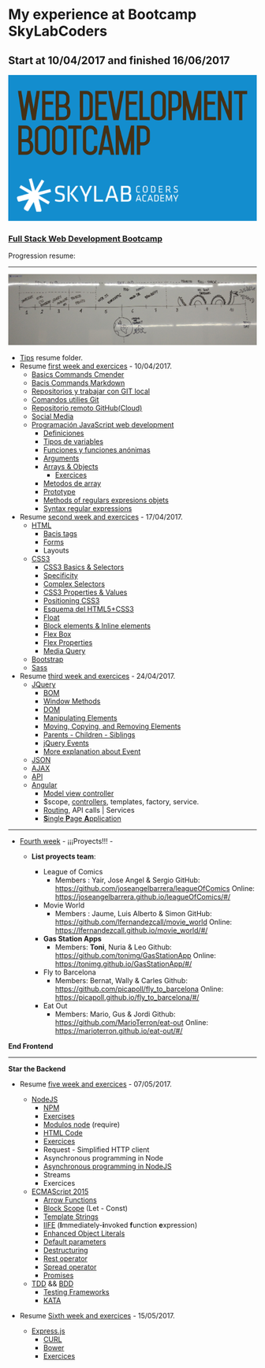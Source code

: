 
# My experience at Bootcamp SkyLabCoders

## Start at 10/04/2017 and finished 16/06/2017

![Bootcamp_logo.png](img/Bootcamp_logo.png)

### [Full Stack Web Development Bootcamp](https://skylabcoders.github.io/bootcamp-abril2017/)

Progression resume:

---

![timeline](img/timeline.png)

-   [Tips](https://github.com/tonimg/Course/blob/master/Tips/tips.md#tips) resume folder.
-   Resume [first week and exercices](https://github.com/tonimg/Course/blob/master/Frontend/Frontend/01%20Semana/Readme%2010.04.md) - 10/04/2017.
    +   [Basics Commands Cmender](https://github.com/tonimg/Course/blob/master/Frontend/01%20Semana/Readme%2010.04.md#basics-commands-cmendercommands-httpblikergithubiocmder)
    +   [Bacis Commands Markdown](https://github.com/tonimg/Course/blob/master/Frontend/01%20Semana/Readme%2010.04.md#bacis-commands-markdown)
    +   [Repositorios y trabajar con GIT local](https://github.com/tonimg/Course/blob/master/Frontend/01%20Semana/Readme%2010.04.md#repositorios-y-trabajar-con-git-local)
    +   [Comandos utilies Git](https://github.com/tonimg/Course/blob/master/Frontend/01%20Semana/Readme%2010.04.md#comandos-utilies-git)
    +   [Repositorio remoto GitHub(Cloud)](https://github.com/tonimg/Course/blob/master/Frontend/01%20Semana/Readme%2010.04.md#repositorio-remoto-github-en-la-nube) 
    +   [Social Media](https://github.com/tonimg/Course/blob/master/Frontend/01%20Semana/Readme%2011.04.md#social-media)
    +   [Programación JavaScript web development](https://github.com/tonimg/Course/blob/master/Frontend/01%20Semana/Readme%2011.04.md#programación-js-web-development)
        *   [Definiciones](https://github.com/tonimg/Course/blob/master/Frontend/01%20Semana/Readme%2011.04.md#definiciones)
        *   [Tipos de variables](https://github.com/tonimg/Course/blob/master/Frontend/01%20Semana/Readme%2011.04.md#tipos-de-variables)
        *   [Funciones y funciones anónimas](https://github.com/tonimg/Course/blob/master/Frontend/01%20Semana/Readme%2012.04.md#funciones-y-funciones-anónimas)
        *   [Arguments](https://github.com/tonimg/Course/blob/master/Frontend/01%20Semana/Readme%2012.04.md#argument)
        *   [Arrays & Objects](https://github.com/tonimg/Course/blob/master/Frontend/01%20Semana/Readme%2012.04.md#arrays--objects)
            -   [Exercices](https://github.com/tonimg/Course/blob/master/Frontend/01%20Semana/Readme%2013.04.md#practice)
        *   [Metodos de array](https://github.com/tonimg/Course/blob/master/Frontend/01%20Semana/Readme%2013.04.md#metodos-de-array-podemos-hacer)
        *   [Prototype](https://github.com/tonimg/Course/blob/master/Frontend/01%20Semana/Readme%2013.04.md#prototype)
        *   [Methods of regulars expresions objets](https://github.com/tonimg/Course/blob/master/Frontend/Frontend/Frontend/02%20Semana/Readme%2017.04.md#methods-of-the-regexp-objects)
        *   [Syntax regular expressions](https://github.com/tonimg/Course/blob/master/Frontend/Frontend/Frontend/02%20Semana/Readme%2017.04.md#syntax-regular-expression)
-   Resume [second week and exercices](https://github.com/tonimg/Course/tree/master/Frontend/02%20Semana) - 17/04/2017.
    +   [HTML](https://github.com/tonimg/Course/blob/master/Frontend/02%20Semana/Readme%2017.04.md#html)
        *   [Bacis tags](https://github.com/tonimg/Course/blob/master/Frontend/02%20Semana/Readme%2017.04.md#diferentes-tags-de-un-html-5)
        *   [Forms](https://github.com/tonimg/Course/blob/master/Frontend/02%20Semana/Readme%2017.04.md#creación-formularios)
        *   Layouts
    +   [CSS3](https://github.com/tonimg/Course/blob/master/Frontend/02%20Semana/Readme%2018.04.md#css3)
        *   [CSS3 Basics & Selectors](https://github.com/tonimg/Course/blob/master/Frontend/02%20Semana/Readme%2018.04.md#css3-basics--selectors)
        *   [Specificity](https://github.com/tonimg/Course/blob/master/Frontend/02%20Semana/Readme%2018.04.md#specificity)
        *   [Complex Selectors](https://github.com/tonimg/Course/blob/master/Frontend/02%20Semana/Readme%2018.04.md#complex-selectors)
        *   [CSS3 Properties & Values](https://github.com/tonimg/Course/blob/master/Frontend/02%20Semana/Readme%2018.04.md#css3-properties--values)
        *   [Positioning CSS3](https://github.com/tonimg/Course/blob/master/Frontend/02%20Semana/Readme%2018.04.md#css3-positioning)
        *   [Esquema del HTML5+CSS3](https://github.com/tonimg/Course/blob/master/Frontend/02%20Semana/Readme%2018.04.md#esquema-del-html5css3)
        *   [Float](https://github.com/tonimg/Course/blob/master/Frontend/02%20Semana/Readme%2018.04.md#float)
        *   [Block elements & Inline elements](https://github.com/tonimg/Course/blob/master/Frontend/02%20Semana/Readme%2019.04.md#block-elements-and-inline-elements)
        *   [Flex Box](https://github.com/tonimg/Course/blob/master/Frontend/02%20Semana/Readme%2019.04.md#flex-box)
        *   [Flex Properties](https://github.com/tonimg/Course/blob/master/Frontend/02%20Semana/Readme%2019.04.md#flex-property)
        *   [Media Query](https://github.com/tonimg/Course/blob/master/Frontend/02%20Semana/Readme%2019.04.md#css3-mediaquery)
    *   [Bootstrap](https://github.com/tonimg/Course/blob/master/Frontend/02%20Semana/Readme%2020.04.md)
    *   [Sass](https://github.com/tonimg/Course/blob/master/Frontend/02%20Semana/Readme%2021.04.md#sass)
-   Resume [third week and exercices](https://github.com/tonimg/Course/tree/master/Frontend/03%20Semana) - 24/04/2017.
    -  [JQuery](https://github.com/tonimg/Course/blob/master/Frontend/03%20Semana/Readme%2024.04.md#jquery)
        +  [BOM](https://github.com/tonimg/Course/blob/master/Frontend/03%20Semana/Readme%2024.04.md#bom)
        +  [Window Methods](https://github.com/tonimg/Course/blob/master/Frontend/03%20Semana/Readme%2024.04.md#window-methods)
        +  [DOM](https://github.com/tonimg/Course/blob/master/Frontend/03%20Semana/Readme%2024.04.md#dom)
        +  [Manipulating Elements](https://github.com/tonimg/Course/blob/master/Frontend/03%20Semana/Readme%2024.04.md#manipulating-elements)
        +  [Moving, Copying, and Removing Elements](https://github.com/tonimg/Course/blob/master/Frontend/03%20Semana/Readme%2024.04.md#moving-copying-and-removing-elements)
        +  [Parents - Children - Siblings](https://github.com/tonimg/Course/blob/master/Frontend/03%20Semana/Readme%2024.04.md#parents)
        +  [jQuery Events](https://github.com/tonimg/Course/blob/master/Frontend/03%20Semana/Readme%2025.04.md#jquery-events)
        +  [More explanation about Event](https://github.com/tonimg/Course/blob/master/Frontend/03%20Semana/Readme%2026.04.md#today-2604)
    -  [JSON](https://github.com/tonimg/Course/blob/master/Frontend/03%20Semana/Readme%2026.04.md#json)
    -  [AJAX](https://github.com/tonimg/Course/blob/master/Frontend/03%20Semana/Readme%2026.04.md#ajax)
    -  [API](https://github.com/tonimg/Course/blob/master/Frontend/03%20Semana/Readme%2026.04.md#api)
    -   [Angular](https://github.com/tonimg/Course/blob/master/Frontend/03%20Semana/Readme%2027.04.md#today-2704)
        +  [Model view controller](https://github.com/tonimg/Course/blob/master/Frontend/03%20Semana/Readme%2027.04.md#model-view-controller)
        +  $scope, [controllers](https://github.com/tonimg/Course/blob/master/Frontend/03%20Semana/Readme%2027.04.md#controler), templates, factory, service.
        +  [Routing](https://github.com/tonimg/Course/blob/master/Frontend/04%20Semana/Readme%2001.05.md#today-0105), API calls | Services
        +  [**S**ingle **P**age **A**pplication](https://github.com/tonimg/Course/blob/master/Frontend/03%20Semana/Readme%2028.04.md#spa)

----------------------------------------

-   [Fourth week](https://github.com/tonimg/Course/tree/master/Frontend/04%20Semana) - ¡¡¡Proyects!!! - 
    +   **List proyects team**: 
    
        +   League of Comics
            *   Members : Yair, Jose Angel & Sergio
GitHub: https://github.com/joseangelbarrera/leagueOfComics
Online: https://joseangelbarrera.github.io/leagueOfComics/#/
        +   Movie World
            *   Members : Jaume, Luis Alberto & Simon
GitHub: https://github.com/lfernandezcall/movie_world
Online: https://lfernandezcall.github.io/movie_world/#/
        +   **Gas Station Apps**
            *   Members: **Toni**, Nuria & Leo
Github: https://github.com/tonimg/GasStationApp
Online: https://tonimg.github.io/GasStationApp/#/
        +   Fly to Barcelona
            *   Members: Bernat, Wally & Carles
Github: https://github.com/picapoll/fly_to_barcelona
Online: https://picapoll.github.io/fly_to_barcelona/#/
        +   Eat Out
            *   Members: Mario, Gus & Jordi
Github: https://github.com/MarioTerron/eat-out
Online: https://marioterron.github.io/eat-out/#/

**End Frontend**

----------------

**Star the Backend**

-   Resume [five week and exercices](https://github.com/tonimg/Course/tree/master/Backend/05%20Semana) - 07/05/2017.
    +   [NodeJS](https://skylabcoders.github.io/bootcamp-abril2017/?full#207)
        *   [NPM](https://github.com/tonimg/Course/blob/master/Backend/05%20Semana/Readme%2008.05.md#npm)
        *   [Exercises](https://skylabcoders.github.io/bootcamp-abril2017/?full#213)
        *   [Modulos node](https://github.com/tonimg/Course/blob/master/Backend/05%20Semana/Readme%2009.05.md#modulos-node-require) (require)
        *   [HTML Code](https://github.com/tonimg/Course/blob/master/Backend/05%20Semana/Readme%2009.05.md#html-code)
        *   [Exercices](https://github.com/tonimg/Course/blob/master/Backend/05%20Semana/Readme%2009.05.md#exercices)
        *   Request - Simplified HTTP client  
        *   Asynchronous programming in Node
        *   [Asynchronous programming in NodeJS](https://github.com/tonimg/Course/blob/master/Backend/05%20Semana/Readme%2009.05.md#asynchronous-programming-in-node)
        *   Streams
        *   Exercices
    +   [ECMAScript 2015](https://github.com/tonimg/Course/blob/master/Backend/05%20Semana/Readme%2011.05.md#ecmascript-2015)
        *   [Arrow Functions](https://github.com/tonimg/Course/blob/master/Backend/05%20Semana/Readme%2011.05.md#arrow-functions)
        *   [Block Scope](https://github.com/tonimg/Course/blob/master/Backend/05%20Semana/Readme%2011.05.md#block-scope) (Let - Const)
        *   [Template Strings](https://github.com/tonimg/Course/blob/master/Backend/05%20Semana/Readme%2011.05.md#template-strings)
        *   [IIFE](https://github.com/tonimg/Course/blob/master/Backend/05%20Semana/Readme%2011.05.md#iife) (**I**mmediately-**i**nvoked **f**unction **e**xpression)
        *   [Enhanced Object Literals](https://github.com/tonimg/Course/blob/master/Backend/05%20Semana/Readme%2011.05.md#enhanced-object-literals)
        *   [Default parameters](https://github.com/tonimg/Course/blob/master/Backend/05%20Semana/Readme%2011.05.md#default-parameters)
        *   [Destructuring](https://github.com/tonimg/Course/blob/master/Backend/05%20Semana/Readme%2011.05.md#destructuring)
        *   [Rest operator](https://github.com/tonimg/Course/blob/master/Backend/05%20Semana/Readme%2011.05.md#rest-operator)
        *   [Spread operator](https://github.com/tonimg/Course/blob/master/Backend/05%20Semana/Readme%2011.05.md#spread-operator)
        *   [Promises](https://github.com/tonimg/Course/blob/master/Backend/05%20Semana/Readme%2012.05.md#promises)
    +   [TDD](https://github.com/tonimg/Course/blob/master/Backend/05%20Semana/Readme%2013.05.md#tdd) && [BDD](https://github.com/tonimg/Course/blob/master/Backend/05%20Semana/Readme%2013.05.md#bdd)
        *   [Testing Frameworks](https://github.com/tonimg/Course/blob/master/Backend/05%20Semana/Readme%2013.05.md#testing-frameworks)
        *   [KATA](https://github.com/tonimg/Course/blob/master/Backend/05%20Semana/Readme%2013.05.md#kata)

-   Resume [Sixth week and exercices](https://github.com/tonimg/Course/tree/master/Backend/06%20Semana) - 15/05/2017.
    +   [Express.js](https://github.com/tonimg/Course/blob/master/Backend/06%20Semana/Readme%2015.05.md#today-1505)
        +   [CURL](https://github.com/tonimg/Course/blob/master/Backend/06%20Semana/Readme%2015.05.md#curl)
        +   [Bower](https://github.com/tonimg/Course/blob/master/Backend/06%20Semana/Readme%2015.05.md#bower)
        +   [Exercices](https://github.com/tonimg/Course/blob/master/Backend/06%20Semana/Readme%2015.05.md#exercices)

